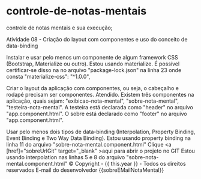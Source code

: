 # controle-de-notas-mentais
controle de notas mentais e sua execução;

Atividade 08 - Criação do layout com componentes e uso do conceito de data-binding

Instalar e usar pelo menos um componente de algum framework CSS (Bootstrap, Materialize ou outro).
Estou usando materialize. É possível certificar-se disso na no arquivo "package-lock.json" na linha 23 onde consta "materialize-css": "^1.0.0",

Criar o layout da aplicação com componentes, ou seja, o cabeçalho e rodapé precisam ser componentes.
Atendido. Existem três componentes na aplicação, quais sejam: "exibicao-nota-mental", "sobre-nota-mental", "testeira-nota-mental". A testeira está declarada como "header"
no arquivo "app.component.html". O sobre está declarado como "footer" no arquivo "app.component.html".

Usar pelo menos dois tipos de data-binding (Interpolation, Property Binding, Event Binding e Two Way Data Binding).
Estou usando property binding na linha 11 do arquivo "sobre-nota-mental.component.html"
   Clique <a [href]="sobreUrlGit" target="_blank" >aqui</a>  para abrir o projeto no GIT
Estou usando interpolation nas linhas 5 e 8 do arquivo "sobre-nota-mental.component.html"
&copy; Copyright - {{ this.year }} - Todos os direitos reservados
E-mail do desenvolvedor {{sobreEMailNotaMental}}
